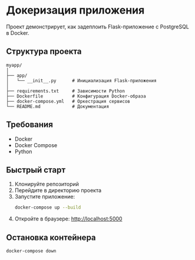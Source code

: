 # Докеризация приложения
Проект демонстрирует, как задеплоить Flask-приложение с PostgreSQL в Docker.

## Структура проекта

```
myapp/
│
├── app/
│   └── __init__.py      # Инициализация Flask-приложения
│
├── requirements.txt     # Зависимости Python
├── Dockerfile           # Конфигурация Docker-образа
├── docker-compose.yml   # Оркестрация сервисов
└── README.md            # Документация
```

## Требования

- Docker
- Docker Compose
- Python

## Быстрый старт

1. Клонируйте репозиторий
2. Перейдите в директорию проекта
3. Запустите приложение:
   ```bash
   docker-compose up --build
   ```
4. Откройте в браузере: [http://localhost:5000](http://localhost:5000)

## Остановка контейнера

```bash
docker-compose down
```

